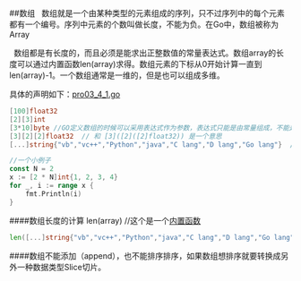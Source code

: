 ##数组
&nbsp;&nbsp;数组就是一个由某种类型的元素组成的序列，只不过序列中的每个元素都有一个编号。序列中元素的个数叫做长度，不能为负。在Go中，数组被称为Array

&nbsp;&nbsp;数组都是有长度的，而且必须是能求出正整数值的常量表达式。数组array的长度可以通过内置函数len(array)求得。数组元素的下标从0开始计算一直到len(array)-1。一个数组通常是一维的，但是也可以组成多维。

具体的声明如下：[pro03_4_1.go](https://github.com/sunnygocms/gobook/blob/master/src/go_lang_base/03/pro03_4_1.go)

```go
[100]float32
[2][3]int
[3*10]byte //GO定义数组的时候可以采用表达式作为参数，表达式只能是由常量组成，不能是变量
[3][2][2]float32  // 和 [3]([2]([2]float32)) 是一个意思
[...]string{"vb","vc++","Python","java","C lang","D lang","Go lang"}  //如果懒得自己数数组多长，可以采用这个方法定义

//一个小例子
const N = 2
x := [2 * N]int{1, 2, 3, 4}
for _, i := range x {
	fmt.Println(i)
}
```

####数组长度的计算
len(array) //这个是一个[内置函数](https://github.com/sunnygocms/gobook/blob/master/go_lang_base/04.3.md)

```go
len([...]string{"vb","vc++","Python","java","C lang","D lang","Go lang"})
```


####数组不能添加（append），也不能排序排序，如果数组想排序就要转换成另外一种数据类型Slice切片。
